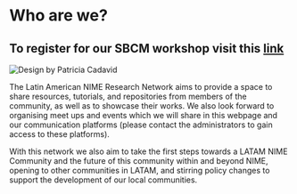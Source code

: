 # Who are we?

## To register for our SBCM workshop visit this [link](workshop/home.md)

![Design by Patricia Cadavid](.gitbook/assets/LatamNimeLogoBlack\_.png)

The Latin American NIME Research Network aims to provide a space to share resources, tutorials, and repositories from members of the community, as well as to showcase their works. We also look forward to organising meet ups and events which we will share in this webpage and our communication platforms (please contact the administrators to gain access to these platforms). &#x20;

With this network we also aim to take the first steps towards a LATAM NIME Community and the future of this community within and beyond NIME, opening to other communities in LATAM, and stirring policy changes to support the development of our local communities.
